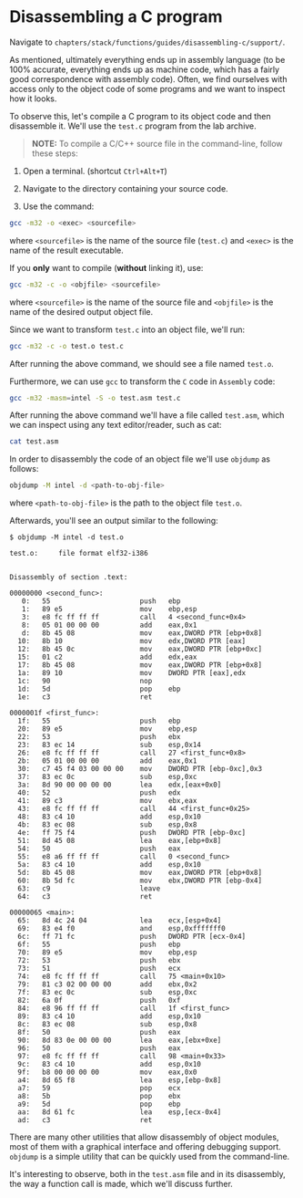 # Disassembling a C program

Navigate to `chapters/stack/functions/guides/disassembling-c/support/`.

As mentioned, ultimately everything ends up in assembly language (to be 100% accurate, everything ends up as machine code, which has a fairly good correspondence with assembly code).
Often, we find ourselves with access only to the object code of some programs and we want to inspect how it looks.

To observe this, let's compile a C program to its object code and then disassemble it.
We'll use the `test.c` program from the lab archive.

> **NOTE:** To compile a C/C++ source file in the command-line, follow these steps:

1. Open a terminal.
(shortcut `Ctrl+Alt+T`)

1. Navigate to the directory containing your source code.

1. Use the command:

```Bash
gcc -m32 -o <exec> <sourcefile>
```

where `<sourcefile>` is the name of the source file (`test.c`) and `<exec>` is the name of the result executable.

If you **only** want to compile (**without** linking it), use:

```Bash
gcc -m32 -c -o <objfile> <sourcefile>
```

where `<sourcefile>` is the name of the source file and `<objfile>` is the name of the desired output object file.

Since we want to transform `test.c` into an object file, we'll run:

```Bash
gcc -m32 -c -o test.o test.c
```

After running the above command, we should see a file named `test.o`.

Furthermore, we can use `gcc` to transform the `C` code in `Assembly` code:

```Bash
gcc -m32 -masm=intel -S -o test.asm test.c
```

After running the above command we'll have a file called `test.asm`, which we can inspect using any text editor/reader, such as cat:

```Bash
cat test.asm
```

In order to disassembly the code of an object file we'll use `objdump` as follows:

```Bash
objdump -M intel -d <path-to-obj-file>
```

where `<path-to-obj-file>` is the path to the object file `test.o`.

Afterwards, you'll see an output similar to the following:

```console
$ objdump -M intel -d test.o

test.o:     file format elf32-i386


Disassembly of section .text:

00000000 <second_func>:
   0:	55                   	push   ebp
   1:	89 e5                	mov    ebp,esp
   3:	e8 fc ff ff ff       	call   4 <second_func+0x4>
   8:	05 01 00 00 00       	add    eax,0x1
   d:	8b 45 08             	mov    eax,DWORD PTR [ebp+0x8]
  10:	8b 10                	mov    edx,DWORD PTR [eax]
  12:	8b 45 0c             	mov    eax,DWORD PTR [ebp+0xc]
  15:	01 c2                	add    edx,eax
  17:	8b 45 08             	mov    eax,DWORD PTR [ebp+0x8]
  1a:	89 10                	mov    DWORD PTR [eax],edx
  1c:	90                   	nop
  1d:	5d                   	pop    ebp
  1e:	c3                   	ret

0000001f <first_func>:
  1f:	55                   	push   ebp
  20:	89 e5                	mov    ebp,esp
  22:	53                   	push   ebx
  23:	83 ec 14             	sub    esp,0x14
  26:	e8 fc ff ff ff       	call   27 <first_func+0x8>
  2b:	05 01 00 00 00       	add    eax,0x1
  30:	c7 45 f4 03 00 00 00 	mov    DWORD PTR [ebp-0xc],0x3
  37:	83 ec 0c             	sub    esp,0xc
  3a:	8d 90 00 00 00 00    	lea    edx,[eax+0x0]
  40:	52                   	push   edx
  41:	89 c3                	mov    ebx,eax
  43:	e8 fc ff ff ff       	call   44 <first_func+0x25>
  48:	83 c4 10             	add    esp,0x10
  4b:	83 ec 08             	sub    esp,0x8
  4e:	ff 75 f4             	push   DWORD PTR [ebp-0xc]
  51:	8d 45 08             	lea    eax,[ebp+0x8]
  54:	50                   	push   eax
  55:	e8 a6 ff ff ff       	call   0 <second_func>
  5a:	83 c4 10             	add    esp,0x10
  5d:	8b 45 08             	mov    eax,DWORD PTR [ebp+0x8]
  60:	8b 5d fc             	mov    ebx,DWORD PTR [ebp-0x4]
  63:	c9                   	leave
  64:	c3                   	ret

00000065 <main>:
  65:	8d 4c 24 04          	lea    ecx,[esp+0x4]
  69:	83 e4 f0             	and    esp,0xfffffff0
  6c:	ff 71 fc             	push   DWORD PTR [ecx-0x4]
  6f:	55                   	push   ebp
  70:	89 e5                	mov    ebp,esp
  72:	53                   	push   ebx
  73:	51                   	push   ecx
  74:	e8 fc ff ff ff       	call   75 <main+0x10>
  79:	81 c3 02 00 00 00    	add    ebx,0x2
  7f:	83 ec 0c             	sub    esp,0xc
  82:	6a 0f                	push   0xf
  84:	e8 96 ff ff ff       	call   1f <first_func>
  89:	83 c4 10             	add    esp,0x10
  8c:	83 ec 08             	sub    esp,0x8
  8f:	50                   	push   eax
  90:	8d 83 0e 00 00 00    	lea    eax,[ebx+0xe]
  96:	50                   	push   eax
  97:	e8 fc ff ff ff       	call   98 <main+0x33>
  9c:	83 c4 10             	add    esp,0x10
  9f:	b8 00 00 00 00       	mov    eax,0x0
  a4:	8d 65 f8             	lea    esp,[ebp-0x8]
  a7:	59                   	pop    ecx
  a8:	5b                   	pop    ebx
  a9:	5d                   	pop    ebp
  aa:	8d 61 fc             	lea    esp,[ecx-0x4]
  ad:	c3                   	ret
```

There are many other utilities that allow disassembly of object modules, most of them with a graphical interface and offering debugging support.
`objdump` is a simple utility that can be quickly used from the command-line.

It's interesting to observe, both in the `test.asm` file and in its disassembly, the way a function call is made, which we'll discuss further.
